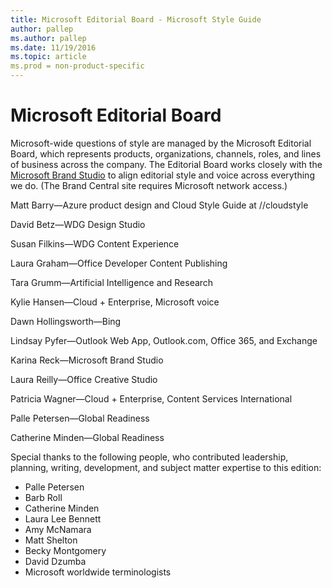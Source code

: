 ```yaml
---
title: Microsoft Editorial Board - Microsoft Style Guide
author: pallep
ms.author: pallep
ms.date: 11/19/2016
ms.topic: article
ms.prod = non-product-specific
---
```


# Microsoft Editorial Board

Microsoft-wide
questions of style are managed by the Microsoft Editorial Board, which
represents products, organizations, channels, roles, and lines of
business across the company. The Editorial Board works closely with the [Microsoft Brand Studio](https://microsoft.sharepoint.com/teams/BrandCentral/ "Brand Central portal") to align editorial style and voice across everything we do. (The Brand Central site requires Microsoft network access.)

Matt Barry—Azure product design and Cloud Style Guide at //cloudstyle 

David Betz—WDG Design Studio

Susan Filkins—WDG Content Experience

Laura Graham—Office Developer Content Publishing

Tara Grumm—Artificial Intelligence and Research

Kylie Hansen—Cloud + Enterprise, Microsoft voice

Dawn Hollingsworth—Bing 

Lindsay Pyfer—Outlook Web App, Outlook.com, Office 365, and Exchange 

Karina Reck—Microsoft Brand Studio

Laura Reilly—Office Creative Studio

Patricia Wagner—Cloud + Enterprise, Content Services International

Palle Petersen—Global Readiness

Catherine Minden—Global Readiness 

Special thanks
to the following people, who contributed leadership, planning,
writing, development, and subject matter expertise to this edition:

  - Palle Petersen
  - Barb Roll
  - Catherine Minden
  - Laura Lee Bennett
  - Amy McNamara
  - Matt Shelton
  - Becky Montgomery
  - David Dzumba
  - Microsoft worldwide terminologists 
